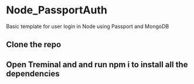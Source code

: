 # Node_PassportAuth
Basic template for user login in Node using Passport and MongoDB

## Clone the repo
## Open Treminal and and run npm i to install all the dependencies